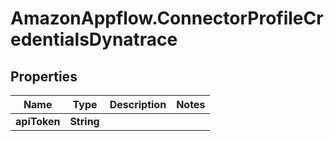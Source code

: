 # AmazonAppflow.ConnectorProfileCredentialsDynatrace

## Properties

Name | Type | Description | Notes
------------ | ------------- | ------------- | -------------
**apiToken** | **String** |  | 



